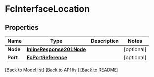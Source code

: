 # FcInterfaceLocation

## Properties

Name | Type | Description | Notes
------------ | ------------- | ------------- | -------------
**Node** | [**InlineResponse201Node**](inline_response_201_node.md) |  | [optional] 
**Port** | [**FcPortReference**](fc_port_reference.md) |  | [optional] 

[[Back to Model list]](../README.md#documentation-for-models) [[Back to API list]](../README.md#documentation-for-api-endpoints) [[Back to README]](../README.md)



